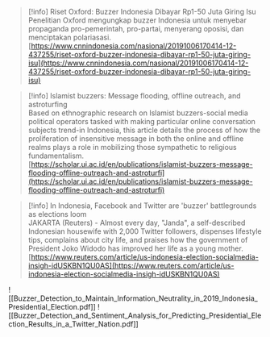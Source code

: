 > [!info] Riset Oxford: Buzzer Indonesia Dibayar Rp1-50 Juta Giring Isu  
> Penelitian Oxford mengungkap buzzer Indonesia untuk menyebar propaganda pro-pemerintah, pro-partai, menyerang oposisi, dan menciptakan polariasasi.  
> [https://www.cnnindonesia.com/nasional/20191006170414-12-437255/riset-oxford-buzzer-indonesia-dibayar-rp1-50-juta-giring-isu](https://www.cnnindonesia.com/nasional/20191006170414-12-437255/riset-oxford-buzzer-indonesia-dibayar-rp1-50-juta-giring-isu)  

> [!info] Islamist buzzers: Message flooding, offline outreach, and astroturfing  
> Based on ethnographic research on Islamist buzzers-social media political operators tasked with making particular online conversation subjects trend-in Indonesia, this article details the process of how the proliferation of insensitive message in both the online and offline realms plays a role in mobilizing those sympathetic to religious fundamentalism.  
> [https://scholar.ui.ac.id/en/publications/islamist-buzzers-message-flooding-offline-outreach-and-astroturfi](https://scholar.ui.ac.id/en/publications/islamist-buzzers-message-flooding-offline-outreach-and-astroturfi)  

> [!info] In Indonesia, Facebook and Twitter are 'buzzer' battlegrounds as elections loom  
> JAKARTA (Reuters) - Almost every day, "Janda", a self-described Indonesian housewife with 2,000 Twitter followers, dispenses lifestyle tips, complains about city life, and praises how the government of President Joko Widodo has improved her life as a young mother.  
> [https://www.reuters.com/article/us-indonesia-election-socialmedia-insigh-idUSKBN1QU0AS](https://www.reuters.com/article/us-indonesia-election-socialmedia-insigh-idUSKBN1QU0AS)  
  
![[Buzzer_Detection_to_Maintain_Information_Neutrality_in_2019_Indonesia_Presidential_Election.pdf]]
![[Buzzer_Detection_and_Sentiment_Analysis_for_Predicting_Presidential_Election_Results_in_a_Twitter_Nation.pdf]]
